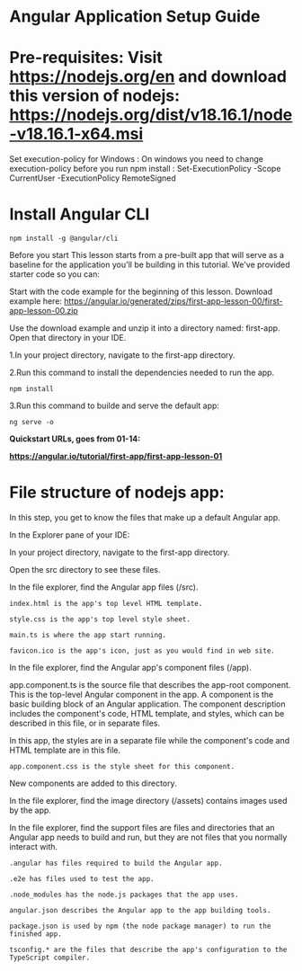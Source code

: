 # Angular Application Setup Guide

# Pre-requisites: Visit https://nodejs.org/en and download this version of nodejs: https://nodejs.org/dist/v18.16.1/node-v18.16.1-x64.msi

Set execution-policy for Windows : On windows you need to change execution-policy before you run npm install : Set-ExecutionPolicy -Scope CurrentUser -ExecutionPolicy RemoteSigned

# Install Angular CLI

    npm install -g @angular/cli

Before you start
This lesson starts from a pre-built app that will serve as a baseline for the application you'll be building in this tutorial. We've provided starter code so you can:

  Start with the code example for the beginning of this lesson. Download example here: https://angular.io/generated/zips/first-app-lesson-00/first-app-lesson-00.zip
  
  Use the download example and unzip it into a directory named: first-app. Open that directory in your IDE.

1.In your project directory, navigate to the first-app directory.

2.Run this command to install the dependencies needed to run the app.

    npm install
3.Run this command to builde and serve the default app:
    
    ng serve -o

**Quickstart URLs, goes from 01-14:**

**https://angular.io/tutorial/first-app/first-app-lesson-01**

# File structure of nodejs app:

In this step, you get to know the files that make up a default Angular app.

In the Explorer pane of your IDE:

In your project directory, navigate to the first-app directory.

Open the src directory to see these files.

In the file explorer, find the Angular app files (/src).

    index.html is the app's top level HTML template.
    
    style.css is the app's top level style sheet.
    
    main.ts is where the app start running.
    
    favicon.ico is the app's icon, just as you would find in web site.
  
In the file explorer, find the Angular app's component files (/app).

app.component.ts is the source file that describes the app-root component. This is the top-level Angular component in the app. A component is the basic building block of an Angular application. The component description includes the component's code, HTML template, and styles, which can be described in this file, or in separate files.

In this app, the styles are in a separate file while the component's code and HTML template are in this file.

    app.component.css is the style sheet for this component.

New components are added to this directory.

In the file explorer, find the image directory (/assets) contains images used by the app.

In the file explorer, find the support files are files and directories that an Angular app needs to build and run, but they are not files that you normally interact with.

    .angular has files required to build the Angular app.
    
    .e2e has files used to test the app.
    
    .node_modules has the node.js packages that the app uses.
    
    angular.json describes the Angular app to the app building tools.
    
    package.json is used by npm (the node package manager) to run the finished app.
    
    tsconfig.* are the files that describe the app's configuration to the TypeScript compiler.
